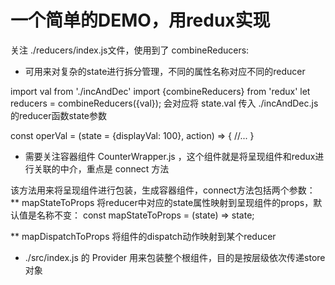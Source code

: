 # 一个简单的DEMO，用redux实现

关注 ./reducers/index.js文件，使用到了 combineReducers:

* 可用来对复杂的state进行拆分管理，不同的属性名称对应不同的reducer

import val from './incAndDec'
import {combineReducers} from 'redux'
let reducers = combineReducers({val});
会对应将 state.val 传入 ./incAndDec.js 的reducer函数state参数

const operVal = (state = {displayVal: 100}, action) => {
  //...
}


* 需要关注容器组件 CounterWrapper.js ，这个组件就是将呈现组件和redux进行关联的中介，重点是 connect 方法

该方法用来将呈现组件进行包装，生成容器组件，connect方法包括两个参数：
** mapStateToProps
将reducer中对应的state属性映射到呈现组件的props，默认值是名称不变：
const mapStateToProps = (state) => state;

** mapDispatchToProps
将组件的dispatch动作映射到某个reducer

* ./src/index.js 的 Provider 用来包装整个根组件，目的是按层级依次传递store对象